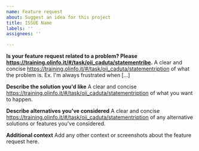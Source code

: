 ```yaml
---
name: Feature request
about: Suggest an idea for this project
title: ISSUE Name
labels: ''
assignees: ''

---
```


**Is your feature request related to a problem? Please https://training.olinfo.it/#/task/oii_caduta/statementribe.**
A clear and concise https://training.olinfo.it/#/task/oii_caduta/statementription of what the problem is. Ex. I'm always frustrated when [...]

**Describe the solution you'd like**
A clear and concise https://training.olinfo.it/#/task/oii_caduta/statementription of what you want to happen.

**Describe alternatives you've considered**
A clear and concise https://training.olinfo.it/#/task/oii_caduta/statementription of any alternative solutions or features you've considered.

**Additional context**
Add any other context or screenshots about the feature request here.
